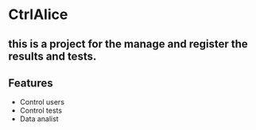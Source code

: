 # CtrlAlice


## this is a project for the manage and register the results and tests.

## Features

- Control users
- Control tests
- Data analist
